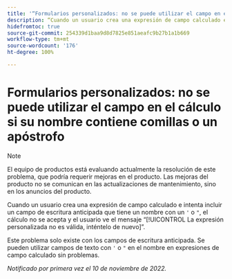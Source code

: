 ```yaml
---
title: '“Formularios personalizados: no se puede utilizar el campo en el cálculo si su nombre contiene comillas o un apóstrofo”'
description: “Cuando un usuario crea una expresión de campo calculado e intenta incluir un campo de escritura anticipada que tiene un nombre con un apóstrofo o comillas, el cálculo no se acepta y el usuario ve el mensaje ‘La expresión personalizada no es válida, inténtelo de nuevo’”.
hidefromtoc: true
source-git-commit: 254339d1baa9d8d7825e851aeafc9b27b1a1b669
workflow-type: tm+mt
source-wordcount: '176'
ht-degree: 100%

---
```



# Formularios personalizados: no se puede utilizar el campo en el cálculo si su nombre contiene comillas o un apóstrofo

>[!NOTE]
>
>El equipo de productos está evaluando actualmente la resolución de este problema, que podría requerir mejoras en el producto. Las mejoras del producto no se comunican en las actualizaciones de mantenimiento, sino en los anuncios del producto.

Cuando un usuario crea una expresión de campo calculado e intenta incluir un campo de escritura anticipada que tiene un nombre con un `'` o `"`, el cálculo no se acepta y el usuario ve el mensaje “[!UICONTROL La expresión personalizada no es válida, inténtelo de nuevo]”.

Este problema solo existe con los campos de escritura anticipada. Se pueden utilizar campos de texto con `'` o `"` en el nombre en expresiones de campo calculado sin problemas.

_Notificado por primera vez el 10 de noviembre de 2022._

